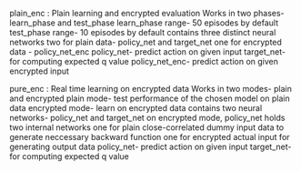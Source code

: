 plain_enc : 
	Plain learning and encrypted evaluation
	Works in two phases- learn_phase and test_phase
	learn_phase range- 50 episodes by default
	test_phase range- 10 episodes by default
	contains three distinct neural networks
	two for plain data- policy_net and target_net
	one for encrypted data - policy_net_enc
	policy_net- predict action on given input
	target_net- for computing expected q value
	policy_net_enc- predict action on given encrypted input

pure_enc :
	Real time learning on encrypted data
	Works in two modes- plain and encrypted
	plain mode- test performance of the chosen model on plain data
	encrypted mode- learn on encrypted data
	contains two neural networks- policy_net and target_net
	on encrypted mode, policy_net holds two internal networks
	one for plain close-correlated dummy input data to generate neccessary backward function
	one for encrypted actual input for generating output data
	policy_net- predict action on given input
	target_net- for computing expected q value
	